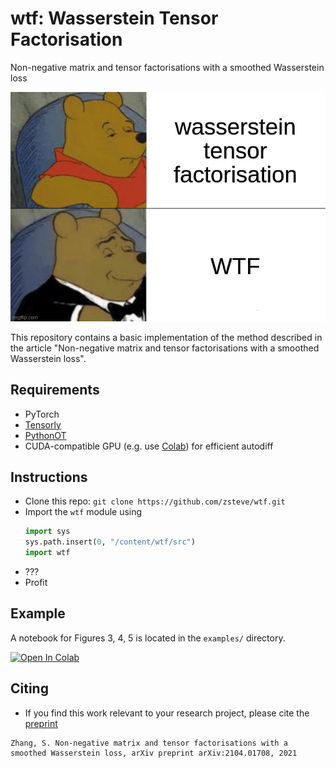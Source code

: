 # wtf: Wasserstein Tensor Factorisation

Non-negative matrix and tensor factorisations with a smoothed Wasserstein loss 

![pooh bear meme](images/wtf.jpg)

This repository contains a basic implementation of the method described in the article "Non-negative matrix and tensor factorisations with a smoothed Wasserstein loss".

## Requirements
 - PyTorch
 - [Tensorly](http://tensorly.org)
 - [PythonOT](https://pythonot.github.io/)
 - CUDA-compatible GPU (e.g. use [Colab](http://colab.research.google.com/)) for efficient autodiff

## Instructions
 - Clone this repo: `git clone https://github.com/zsteve/wtf.git`
 - Import the `wtf` module using
   ```python
   import sys
   sys.path.insert(0, "/content/wtf/src")
   import wtf
   ```
 - ???
 - Profit

## Example

A notebook for Figures 3, 4, 5 is located in the `examples/` directory.

[![Open In Colab](https://colab.research.google.com/assets/colab-badge.svg)](https://colab.research.google.com/github/zsteve/wtf/blob/main/examples/example.ipynb)

## Citing 
 - If you find this work relevant to your research project, please cite the [preprint](https://arxiv.org/abs/2104.01708)

```
Zhang, S. Non-negative matrix and tensor factorisations with a smoothed Wasserstein loss, arXiv preprint arXiv:2104.01708, 2021
```
